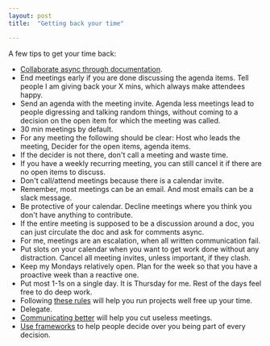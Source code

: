 ```yaml
---
layout: post
title:  "Getting back your time"

---
```

A few tips to get your time back:
- [Collaborate async through documentation](https://manassaloi.com/2020/03/23/running-product-team.html).
- End meetings early if you are done discussing the agenda items. Tell people I am giving back your X mins, which always make attendees happy.
- Send an agenda with the meeting invite. Agenda less meetings lead to people digressing and talking random things, without coming to a decision on the open item for which the meeting was called.
- 30 min meetings by default.
- For any meeting the following should be clear: Host who leads the meeting, Decider for the open items, agenda items.
- If the decider is not there, don't call a meeting and waste time.
- If you have a weekly recurring meeting, you can still cancel it if there are no open items to discuss.
- Don't call/attend meetings because there is a calendar invite.
- Remember, most meetings can be an email. And most emails can be a slack message.
- Be protective of your calendar. Decline meetings where you think you don't have anything to contribute.
- If the entire meeting is supposed to be a discussion around a doc, you can just circulate the doc and ask for comments async.
- For me, meetings are an escalation, when all written communication fail.
- Put slots on your calendar when you want to get work done without any distraction. Cancel all meeting invites, unless important, if they clash.
- Keep my Mondays relatively open. Plan for the week so that you have a proactive week than a reactive one.
- Put most 1-1s on a single day. It is Thursday for me. Rest of the days feel free to do deep work.
- Following [these rules](https://manassaloi.com/2020/04/26/rules-project-management.html) will help you run projects well free up your time.
- Delegate.
- [Communicating better](https://manassaloi.com/2020/05/19/master-communication-writing.html) will help you cut useless meetings.
- [Use frameworks](https://manassaloi.com/2020/03/05/pm-frameworks.html) to help people decide over you being part of every decision.
